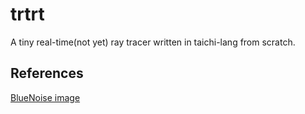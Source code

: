 # trtrt

A tiny real-time(not yet) ray tracer written in taichi-lang from scratch.

## References

[BlueNoise image](https://momentsingraphics.de/BlueNoise.html)
